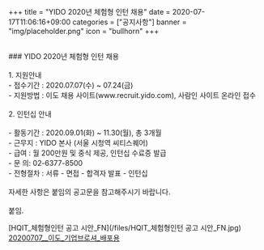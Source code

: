 +++
title = "YIDO 2020년 체험형 인턴 채용"
date = 2020-07-17T11:06:16+09:00
categories = ["공지사항"]
banner = "img/placeholder.png"
icon = "bullhorn"
+++
<!--more-->

<br>
### YIDO 2020년 체험형 인턴 채용

<br>
<br>
1. 지원안내
<br>
- 접수기간 : 2020.07.07(수) ~ 07.24(금)
<br>
- 지원방법 : 이도 채용 사이트(www.recruit.yido.com), 사람인 사이트 온라인 접수
<br>
<br>
2. 인턴십 안내
<br>
<br>
- 활동기간 : 2020.09.01(화) ~ 11.30(월), 총 3개월
<br>
- 근무지 : YIDO 본사 (서울 시청역 씨티스퀘어)
<br>
- 급여 : 월 200만원 및 중식 제공, 인턴십 수료증 발급
<br>
- 문  의: 02-6377-8500
<br>
- 전형절차 : 서류 - 면접 - 합격자 발표 - 인턴십
<br>
<br>
자세한 사항은 붙임의 공고문을 참고해주시기 바랍니다.
<br>
<br>
붙임.

[HQIT_체험형인턴 공고 시안_FN](/files/HQIT_체험형인턴 공고 시안_FN.jpg)
<br>
[20200707__이도_기업브로셔_배포용](/files/20200707__이도_기업브로셔_배포용.pdf)
